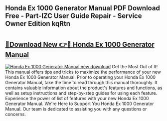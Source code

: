 ## Honda Ex 1000 Generator Manual PDF Download Free - Part-IZC User Guide Repair - Service Owner Edition kqRtn

# <h2><a href="http://cf20909.oget.top/?id=Honda+Ex+1000+Generator+Manual">🔗Download New 👉🔴 Honda Ex 1000 Generator Manual</a></h2>

[![Honda Ex 1000 Generator Manual new download](https://i.imgur.com/5g1atiW.png)](http://cf20909.oget.top/?id=Honda+Ex+1000+Generator+Manual)
Get the Most Out of It! This manual offers tips and tricks to maximize the performance of your new Honda Ex 1000 Generator Manual. Prior to operating your Honda Ex 1000 Generator Manual, take the time to read through this manual thoroughly. It contains valuable information about the product's features and functions, as well as setup instructions and step-by-step guides for using each feature. Experience the power of list of features with your new Honda Ex 1000 Generator Manual. We're Here to Support You Honda Ex 1000 Generator Manual. Our team is dedicated to assisting you with any questions or concerns.
